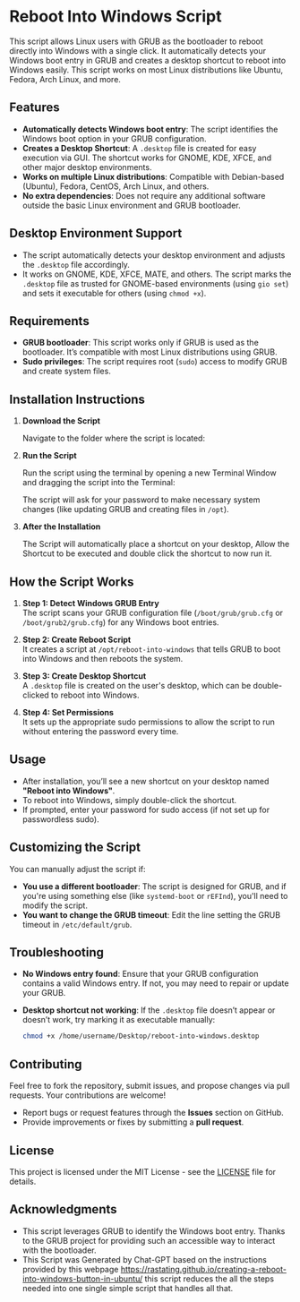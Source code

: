 # Reboot Into Windows Script

This script allows Linux users with GRUB as the bootloader to reboot directly into Windows with a single click. It automatically detects your Windows boot entry in GRUB and creates a desktop shortcut to reboot into Windows easily. This script works on most Linux distributions like Ubuntu, Fedora, Arch Linux, and more.

## Features

- **Automatically detects Windows boot entry**: The script identifies the Windows boot option in your GRUB configuration.
- **Creates a Desktop Shortcut**: A `.desktop` file is created for easy execution via GUI. The shortcut works for GNOME, KDE, XFCE, and other major desktop environments.
- **Works on multiple Linux distributions**: Compatible with Debian-based (Ubuntu), Fedora, CentOS, Arch Linux, and others.
- **No extra dependencies**: Does not require any additional software outside the basic Linux environment and GRUB bootloader.

## Desktop Environment Support

- The script automatically detects your desktop environment and adjusts the `.desktop` file accordingly.
- It works on GNOME, KDE, XFCE, MATE, and others. The script marks the `.desktop` file as trusted for GNOME-based environments (using `gio set`) and sets it executable for others (using `chmod +x`).

## Requirements

- **GRUB bootloader**: This script works only if GRUB is used as the bootloader. It’s compatible with most Linux distributions using GRUB.
- **Sudo privileges**: The script requires root (`sudo`) access to modify GRUB and create system files.

## Installation Instructions

1. **Download the Script**

    Navigate to the folder where the script is located:

2. **Run the Script**

    Run the script using the terminal by opening a new Terminal Window and dragging the script into the Terminal:

    The script will ask for your password to make necessary system changes (like updating GRUB and creating files in `/opt`).

3. **After the Installation**

    The Script will automatically place a shortcut on your desktop, Allow the Shortcut to be executed and double click the shortcut to now run it.

## How the Script Works

1. **Step 1: Detect Windows GRUB Entry**  
    The script scans your GRUB configuration file (`/boot/grub/grub.cfg` or `/boot/grub2/grub.cfg`) for any Windows boot entries.

2. **Step 2: Create Reboot Script**  
    It creates a script at `/opt/reboot-into-windows` that tells GRUB to boot into Windows and then reboots the system.

3. **Step 3: Create Desktop Shortcut**  
    A `.desktop` file is created on the user's desktop, which can be double-clicked to reboot into Windows.

4. **Step 4: Set Permissions**  
    It sets up the appropriate sudo permissions to allow the script to run without entering the password every time.

## Usage

- After installation, you’ll see a new shortcut on your desktop named **"Reboot into Windows"**.
- To reboot into Windows, simply double-click the shortcut.
- If prompted, enter your password for sudo access (if not set up for passwordless sudo).

## Customizing the Script

You can manually adjust the script if:

- **You use a different bootloader**: The script is designed for GRUB, and if you're using something else (like `systemd-boot` or `rEFInd`), you'll need to modify the script.
- **You want to change the GRUB timeout**: Edit the line setting the GRUB timeout in `/etc/default/grub`.

## Troubleshooting

- **No Windows entry found**: Ensure that your GRUB configuration contains a valid Windows entry. If not, you may need to repair or update your GRUB.
- **Desktop shortcut not working**: If the `.desktop` file doesn’t appear or doesn’t work, try marking it as executable manually:

    ```bash
    chmod +x /home/username/Desktop/reboot-into-windows.desktop
    ```

## Contributing

Feel free to fork the repository, submit issues, and propose changes via pull requests. Your contributions are welcome!

- Report bugs or request features through the **Issues** section on GitHub.
- Provide improvements or fixes by submitting a **pull request**.

## License

This project is licensed under the MIT License - see the [LICENSE](LICENSE) file for details.

## Acknowledgments

- This script leverages GRUB to identify the Windows boot entry. Thanks to the GRUB project for providing such an accessible way to interact with the bootloader.
- This Script was Generated by Chat-GPT based on the instructions provided by this webpage https://rastating.github.io/creating-a-reboot-into-windows-button-in-ubuntu/ this script reduces the all the steps needed into one single simple script that handles all that.
